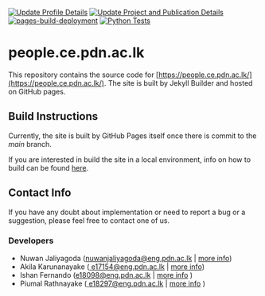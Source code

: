 
[![Update Profile Details](https://github.com/cepdnaclk/people.ce.pdn.ac.lk/actions/workflows/daily.yml/badge.svg)](https://github.com/cepdnaclk/people.ce.pdn.ac.lk/actions/workflows/daily.yml)
[![Update Project and Publication Details](https://github.com/cepdnaclk/people.ce.pdn.ac.lk/actions/workflows/update_projects_n_publications.yml/badge.svg)](https://github.com/cepdnaclk/people.ce.pdn.ac.lk/actions/workflows/update_projects_n_publications.yml)
[![pages-build-deployment](https://github.com/cepdnaclk/people.ce.pdn.ac.lk/actions/workflows/pages/pages-build-deployment/badge.svg)](https://github.com/cepdnaclk/people.ce.pdn.ac.lk/actions/workflows/pages/pages-build-deployment)
[![Python Tests](https://github.com/cepdnaclk/people.ce.pdn.ac.lk/actions/workflows/test.yml/badge.svg)](https://github.com/cepdnaclk/people.ce.pdn.ac.lk/actions/workflows/test.yml)
# people.ce.pdn.ac.lk

This repository contains the source code for [https://people.ce.pdn.ac.lk/](https://people.ce.pdn.ac.lk/). The site is built by Jekyll Builder and hosted on GitHub pages.

## Build Instructions

Currently, the site is built by GitHub Pages itself once there is commit to the _main_ branch.

If you are interested in build the site in a local environment, info on how to build can be found [here](https://people.ce.pdn.ac.lk/documentation/run-locally/).

## Contact Info

If you have any doubt about implementation or need to report a bug or a suggestion, please feel free to contact one of us.

### Developers

- Nuwan Jaliyagoda (<a href="mailto:nuwanjaliyagoda@eng.pdn.ac.lk">nuwanjaliyagoda@eng.pdn.ac.lk</a> | <a href="https://people.ce.pdn.ac.lk/students/e15/140/">more info</a>)
- Akila Karunanayake (<a href="mailto:
e17154@eng.pdn.ac.lk">
e17154@eng.pdn.ac.lk</a> | <a href="https://people.ce.pdn.ac.lk/students/e17/154/">more info</a>)
- Ishan Fernando (<a href="mailto:e18098@eng.pdn.ac.lk">e18098@eng.pdn.ac.lk</a> | <a href="https://people.ce.pdn.ac.lk/students/e18/098/">more info</a> )
- Piumal Rathnayake (<a href="mailto:
e18297@eng.pdn.ac.lk">
e18297@eng.pdn.ac.lk</a> | <a href="https://people.ce.pdn.ac.lk/students/e18/297/">more info</a> )
